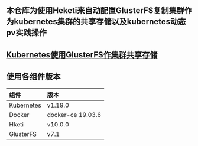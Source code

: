 ## 本仓库为使用Heketi来自动配置GlusterFS复制集群作为kubernetes集群的共享存储以及kubernetes动态pv实践操作

##  [Kubernetes使用GlusterFS作集群共享存储](https://linuxwt.com/kubernetesquan-wei-zhi-nan-xue-xi-bi-ji-di-shi-pian-service/#9)

## 使用各组件版本  
|组件|版本|  
|:------|:------|   
|Kubernetes|v1.19.0| 
|Docker|docker-ce 19.03.6|  
|Hketi|v10.0.0|   
|GlusterFS|v7.1|   

